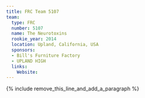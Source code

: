 ```yaml
---
title: FRC Team 5107
team:
  type: FRC
  number: 5107
  name: The Neurotoxins
  rookie_year: 2014
  location: Upland, California, USA
  sponsors:
  - Bill's Furniture Factory
  - UPLAND HIGH
  links:
    Website:
---
```


{% include remove_this_line_and_add_a_paragraph %}